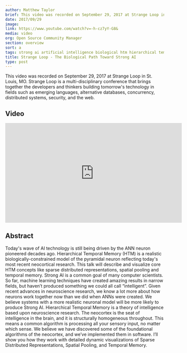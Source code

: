 ```yaml
---
author: Matthew Taylor
brief: This video was recorded on September 29, 2017 at Strange Loop in St. Louis, MO.
date: 2017/09/29
image:
link: https://www.youtube.com/watch?v=-h-cz7yY-G8&
media: video
org: Open Source Community Manager
section: overview
sort: a
tags: strong ai artificial intelligence biological htm hierarchical temporal memory brain
title: Strange Loop - The Biological Path Toward Strong AI
type: post
---
```


This video was recorded on September 29, 2017 at Strange Loop in St. Louis, MO. Strange Loop is a multi-disciplinary conference that brings together the developers and thinkers building tomorrow's technology in fields such as emerging languages, alternative databases, concurrency, distributed systems, security, and the web.

## Video

<iframe width="560" height="315" src="https://www.youtube.com/embed/odj7z0-Sa9o" frameborder="0" gesture="media" allow="encrypted-media" allowfullscreen></iframe>

## Abstract

Today's wave of AI technology is still being driven by the ANN neuron pioneered decades ago. Hierarchical Temporal Memory (HTM) is a realistic biologically-constrained model of the pyramidal neuron reflecting today's most recent neocortical research. This talk will describe and visualize core HTM concepts like sparse distributed representations, spatial pooling and temporal memory. Strong AI is a common goal of many computer scientists. So far, machine learning techniques have created amazing results in narrow fields, but haven’t produced something we could all call “intelligent”. Given recent advances in neuroscience research, we know a lot more about how neurons work together now than we did when ANNs were created. We believe systems with a more realistic neuronal model will be more likely to produce Strong AI. Hierarchical Temporal Memory is a theory of intelligence based upon neuroscience research. The neocortex is the seat of intelligence in the brain, and it is structurally homogeneous throughout. This means a common algorithm is processing all your sensory input, no matter which sense. We believe we have discovered some of the foundational algorithms of the neocortex, and we’ve implemented them in software. I’ll show you how they work with detailed dynamic visualizations of Sparse Distributed Representations, Spatial Pooling, and Temporal Memory.
